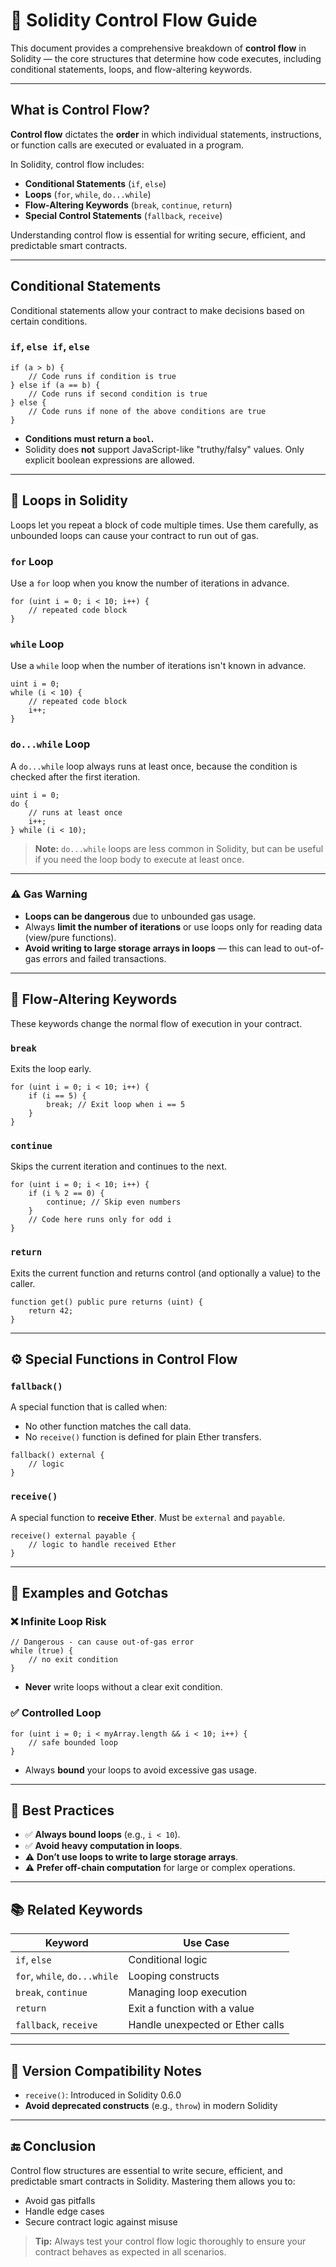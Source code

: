 # 🧠 Solidity Control Flow Guide

This document provides a comprehensive breakdown of **control flow** in Solidity — the core structures that determine how code executes, including conditional statements, loops, and flow-altering keywords.

---

##  What is Control Flow?

**Control flow** dictates the **order** in which individual statements, instructions, or function calls are executed or evaluated in a program.

In Solidity, control flow includes:

- **Conditional Statements** (`if`, `else`)
- **Loops** (`for`, `while`, `do...while`)
- **Flow-Altering Keywords** (`break`, `continue`, `return`)
- **Special Control Statements** (`fallback`, `receive`)

Understanding control flow is essential for writing secure, efficient, and predictable smart contracts.

---

## Conditional Statements

Conditional statements allow your contract to make decisions based on certain conditions.

### `if`, `else if`, `else`

```solidity
if (a > b) {
    // Code runs if condition is true
} else if (a == b) {
    // Code runs if second condition is true
} else {
    // Code runs if none of the above conditions are true
}
```

- **Conditions must return a `bool`.**
- Solidity does **not** support JavaScript-like "truthy/falsy" values. Only explicit boolean expressions are allowed.

---

## 🔁 Loops in Solidity

Loops let you repeat a block of code multiple times. Use them carefully, as unbounded loops can cause your contract to run out of gas.

### `for` Loop

Use a `for` loop when you know the number of iterations in advance.

```solidity
for (uint i = 0; i < 10; i++) {
    // repeated code block
}
```

### `while` Loop

Use a `while` loop when the number of iterations isn't known in advance.

```solidity
uint i = 0;
while (i < 10) {
    // repeated code block
    i++;
}
```

### `do...while` Loop

A `do...while` loop always runs at least once, because the condition is checked after the first iteration.

```solidity
uint i = 0;
do {
    // runs at least once
    i++;
} while (i < 10);
```

> **Note:** `do...while` loops are less common in Solidity, but can be useful if you need the loop body to execute at least once.

---

### ⚠️ Gas Warning

- **Loops can be dangerous** due to unbounded gas usage.
- Always **limit the number of iterations** or use loops only for reading data (view/pure functions).
- **Avoid writing to large storage arrays in loops** — this can lead to out-of-gas errors and failed transactions.

---

## 🚦 Flow-Altering Keywords

These keywords change the normal flow of execution in your contract.

### `break`

Exits the loop early.

```solidity
for (uint i = 0; i < 10; i++) {
    if (i == 5) {
        break; // Exit loop when i == 5
    }
}
```

### `continue`

Skips the current iteration and continues to the next.

```solidity
for (uint i = 0; i < 10; i++) {
    if (i % 2 == 0) {
        continue; // Skip even numbers
    }
    // Code here runs only for odd i
}
```

### `return`

Exits the current function and returns control (and optionally a value) to the caller.

```solidity
function get() public pure returns (uint) {
    return 42;
}
```

---

## ⚙️ Special Functions in Control Flow

### `fallback()`

A special function that is called when:

- No other function matches the call data.
- No `receive()` function is defined for plain Ether transfers.

```solidity
fallback() external {
    // logic
}
```

### `receive()`

A special function to **receive Ether**. Must be `external` and `payable`.

```solidity
receive() external payable {
    // logic to handle received Ether
}
```

---

## 🧪 Examples and Gotchas

### ❌ Infinite Loop Risk

```solidity
// Dangerous - can cause out-of-gas error
while (true) {
    // no exit condition
}
```

- **Never** write loops without a clear exit condition.

### ✅ Controlled Loop

```solidity
for (uint i = 0; i < myArray.length && i < 10; i++) {
    // safe bounded loop
}
```

- Always **bound** your loops to avoid excessive gas usage.

---

## 🧠 Best Practices

- ✅ **Always bound loops** (e.g., `i < 10`).
- ✅ **Avoid heavy computation in loops**.
- ⚠️ **Don’t use loops to write to large storage arrays**.
- ⚠️ **Prefer off-chain computation** for large or complex operations.

---

## 📚 Related Keywords

| Keyword         | Use Case                              |
|-----------------|--------------------------------------|
| `if`, `else`    | Conditional logic                    |
| `for`, `while`, `do...while` | Looping constructs      |
| `break`, `continue` | Managing loop execution          |
| `return`        | Exit a function with a value         |
| `fallback`, `receive` | Handle unexpected or Ether calls |

---

## 🧾 Version Compatibility Notes

- `receive()`: Introduced in Solidity 0.6.0
- **Avoid deprecated constructs** (e.g., `throw`) in modern Solidity

---

## 🔚 Conclusion

Control flow structures are essential to write secure, efficient, and predictable smart contracts in Solidity. Mastering them allows you to:

- Avoid gas pitfalls
- Handle edge cases
- Secure contract logic against misuse

> **Tip:** Always test your control flow logic thoroughly to ensure your contract behaves as expected in all scenarios.